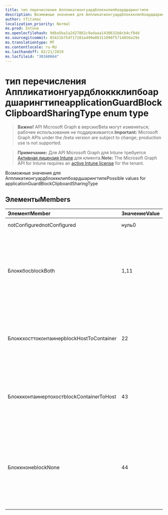 ```yaml
---
title: тип перечисления Аппликатионгуардблоккклипбоардшарингтипе
description: Возможные значения для Аппликатионгуардблоккклипбоардшарингтипе
author: tfitzmac
localization_priority: Normal
ms.prod: Intune
ms.openlocfilehash: 9dba5ba1a2d27862c9adaaa1430631b8cb4cf94d
ms.sourcegitcommit: 03421b75d717101a499e0b311890f5714056e29e
ms.translationtype: MT
ms.contentlocale: ru-RU
ms.lasthandoff: 02/21/2019
ms.locfileid: "30160664"
---
```

# <a name="applicationguardblockclipboardsharingtype-enum-type"></a><span data-ttu-id="04a14-103">тип перечисления Аппликатионгуардблоккклипбоардшарингтипе</span><span class="sxs-lookup"><span data-stu-id="04a14-103">applicationGuardBlockClipboardSharingType enum type</span></span>

> <span data-ttu-id="04a14-104">**Важно!** API Microsoft Graph в версии/Beta могут изменяться; рабочее использование не поддерживается.</span><span class="sxs-lookup"><span data-stu-id="04a14-104">**Important:** Microsoft Graph APIs under the /beta version are subject to change; production use is not supported.</span></span>

> <span data-ttu-id="04a14-105">**Примечание:** Для API Microsoft Graph для Intune требуется [Активная лицензия Intune](https://go.microsoft.com/fwlink/?linkid=839381) для клиента.</span><span class="sxs-lookup"><span data-stu-id="04a14-105">**Note:** The Microsoft Graph API for Intune requires an [active Intune license](https://go.microsoft.com/fwlink/?linkid=839381) for the tenant.</span></span>

<span data-ttu-id="04a14-106">Возможные значения для Аппликатионгуардблоккклипбоардшарингтипе</span><span class="sxs-lookup"><span data-stu-id="04a14-106">Possible values for applicationGuardBlockClipboardSharingType</span></span>

## <a name="members"></a><span data-ttu-id="04a14-107">Элементы</span><span class="sxs-lookup"><span data-stu-id="04a14-107">Members</span></span>
|<span data-ttu-id="04a14-108">Элемент</span><span class="sxs-lookup"><span data-stu-id="04a14-108">Member</span></span>|<span data-ttu-id="04a14-109">Значение</span><span class="sxs-lookup"><span data-stu-id="04a14-109">Value</span></span>|<span data-ttu-id="04a14-110">Описание</span><span class="sxs-lookup"><span data-stu-id="04a14-110">Description</span></span>|
|:---|:---|:---|
|<span data-ttu-id="04a14-111">notConfigured</span><span class="sxs-lookup"><span data-stu-id="04a14-111">notConfigured</span></span>|<span data-ttu-id="04a14-112">нуль</span><span class="sxs-lookup"><span data-stu-id="04a14-112">0</span></span>|<span data-ttu-id="04a14-113">Не настроено</span><span class="sxs-lookup"><span data-stu-id="04a14-113">Not Configured</span></span>|
|<span data-ttu-id="04a14-114">Блоккбос</span><span class="sxs-lookup"><span data-stu-id="04a14-114">blockBoth</span></span>|<span data-ttu-id="04a14-115">1,1</span><span class="sxs-lookup"><span data-stu-id="04a14-115">1</span></span>|<span data-ttu-id="04a14-116">Блокировка буфера обмена для совместного использования данных из узла в контейнер и из контейнера в узел</span><span class="sxs-lookup"><span data-stu-id="04a14-116">Block clipboard to share data both from Host to Container and from Container to Host</span></span>|
|<span data-ttu-id="04a14-117">Блоккхосттоконтаинер</span><span class="sxs-lookup"><span data-stu-id="04a14-117">blockHostToContainer</span></span>|<span data-ttu-id="04a14-118">2</span><span class="sxs-lookup"><span data-stu-id="04a14-118">2</span></span>|<span data-ttu-id="04a14-119">Блокировка буфера обмена для предоставления общего доступа к данным из узла в контейнер</span><span class="sxs-lookup"><span data-stu-id="04a14-119">Block clipboard to share data from Host to Container</span></span>|
|<span data-ttu-id="04a14-120">Блоккконтаинертохост</span><span class="sxs-lookup"><span data-stu-id="04a14-120">blockContainerToHost</span></span>|<span data-ttu-id="04a14-121">4</span><span class="sxs-lookup"><span data-stu-id="04a14-121">3</span></span>|<span data-ttu-id="04a14-122">Блокировка буфера обмена для предоставления общего доступа к данным из контейнера в узел</span><span class="sxs-lookup"><span data-stu-id="04a14-122">Block clipboard to share data from Container to Host</span></span>|
|<span data-ttu-id="04a14-123">Блоккноне</span><span class="sxs-lookup"><span data-stu-id="04a14-123">blockNone</span></span>|<span data-ttu-id="04a14-124">4</span><span class="sxs-lookup"><span data-stu-id="04a14-124">4</span></span>|<span data-ttu-id="04a14-125">Блокировка буфера обмена для совместного использования данных без размещения в контейнере и из контейнера в узел</span><span class="sxs-lookup"><span data-stu-id="04a14-125">Block clipboard to share data neither from Host to Container nor from Container to Host</span></span>|




